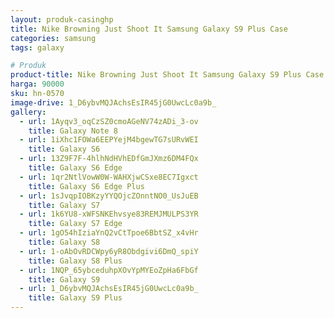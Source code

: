 ```yaml
---
layout: produk-casinghp
title: Nike Browning Just Shoot It Samsung Galaxy S9 Plus Case
categories: samsung
tags: galaxy

# Produk
product-title: Nike Browning Just Shoot It Samsung Galaxy S9 Plus Case
harga: 90000
sku: hn-0570
image-drive: 1_D6ybvMQJAchsEsIR45jG0UwcLc0a9b_
gallery:
  - url: 1Ayqv3_oqCzSZ0cmoAGeNV74zADi_3-ov
    title: Galaxy Note 8
  - url: 1iXhc1FOWa6EEPYejM4bgewTG7sURvWEI
    title: Galaxy S6
  - url: 13Z9F7F-4hlhNdHVhEDfGmJXmz6DM4FQx
    title: Galaxy S6 Edge
  - url: 1qr2NtlVowW0W-WAHXjwCSxe8EC7Igxct
    title: Galaxy S6 Edge Plus
  - url: 1sJvqpIOBKzyYYQOjcZOnntNO0_UsJuEB
    title: Galaxy S7
  - url: 1k6YU8-xWFSNKEhvsye83REMJMULPS3YR
    title: Galaxy S7 Edge
  - url: 1gO54hIziaYnQ2vCtTpoe6BbtSZ_x4vHr
    title: Galaxy S8
  - url: 1-oAbOvRDCWpy6yR8Obdgivi6DmQ_spiY
    title: Galaxy S8 Plus
  - url: 1NQP_65ybceduhpXOvYpMYEoZpHa6FbGf
    title: Galaxy S9
  - url: 1_D6ybvMQJAchsEsIR45jG0UwcLc0a9b_
    title: Galaxy S9 Plus
---
```

